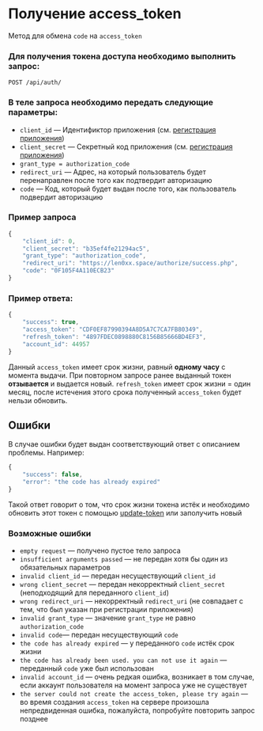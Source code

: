 # Получение access_token

Метод для обмена `code` на `access_token`

### Для получения токена доступа необходимо выполнить запрос:
```
POST /api/auth/
```

### В теле запроса необходимо передать следующие параметры:
* `client_id` — Идентификтор приложения (см. [регистрация приложения](https://xn--80adjbxl0aeb4ii6a.xn--p1ai/wp-admin/admin.php?page=apps))
* `client_secret` — Секретный код приложения (см. [регистрация приложения](https://xn--80adjbxl0aeb4ii6a.xn--p1ai/wp-admin/admin.php?page=apps))
* `grant_type = authorization_code`
* `redirect_uri` — Адрес, на который пользователь будет перенаправлен после того как подтвердит авторизацию
* `code` — Код, который будет выдан после того, как пользователь подвердит авторизацию

### Пример запроса
```javascript
{
    "client_id": 0,
    "client_secret": "b35ef4fe21294ac5",
    "grant_type": "authorization_code",
    "redirect_uri": "https://len0xx.space/authorize/success.php",
    "code": "0F105F4A110ECB23"
}
```

### Пример ответа:
```javascript
{
    "success": true,
    "access_token": "CDF0EF87990394A8D5A7C7CA7FB80349", 
    "refresh_token": "4897FDEC0898880C8156B85666BD4EF3",
    "account_id": 44957
}
```

Данный `access_token` имеет срок жизни, равный **одному часу** с момента выдачи. При повторном запросе ранее выданный токен **отзывается** и выдается новый. `refresh_token` имеет срок жизни = один месяц, после истечения этого срока полученный `access_token` будет нельзи обновить.

## Ошибки

В случае ошибки будет выдан соответствующий ответ с описанием проблемы. Например:
```javascript
{
    "success": false,
    "error": "the code has already expired"
}
```
Такой ответ говорит о том, что срок жизни токена истёк и необходимо обновить этот токен с помощью [update-token](https://github.com/len0xx/career-api/blob/main/docs/update-token.md) или заполучить новый

### Возможные ошибки
* `empty request` — получено пустое тело запроса
* `insufficient arguments passed` — не передан хотя бы один из обязательных параметров
* `invalid client_id` — передан несуществующий `client_id`
* `wrong client_secret` — передан некорректный `client_secret` (неподходящий для переданного `client_id`)
* `wrong redirect_uri` — некорректный `redirect_uri` (не совпадает с тем, что был указан при регистрации приложения)
* `invalid grant_type` — значение `grant_type` не равно `authorization_code`
* `invalid code`— передан несуществующий `code`
* `the code has already expired` — у переданного `code` истёк срок жизни
* `the code has already been used. you can not use it again` — переданный `code` уже был использован
* `invalid account_id` — очень редкая ошибка, возникает в том случае, если аккаунт пользователя на момент запроса уже не существует
* `the server could not create the access_token, please try again` — во время создания `access_token` на сервере произошла непредвиденная ошибка, пожалуйста, попробуйте повторить запрос позднее
